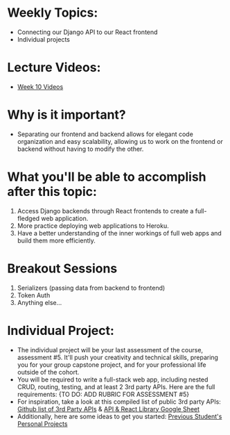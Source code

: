 # Weekly Topics:
- Connecting our Django API to our React frontend
- Individual projects

# Lecture Videos:
- [Week 10 Videos](https://www.youtube.com/watch?v=Jb0D5JeYu38&list=PLu0CiQ7bzwES-jDWblHChNrxC1YuSn44Y)

# Why is it important?
- Separating our frontend and backend allows for elegant code organization and easy scalability, allowing us to work on the frontend or backend without having to modify the other.

# What you'll be able to accomplish after this topic:
1. Access Django backends through React frontends to create a full-fledged web application.
2. More practice deploying web applications to Heroku.
3. Have a better understanding of the inner workings of full web apps and build them more efficiently.

# Breakout Sessions
1. Serializers (passing data from backend to frontend)
2. Token Auth
3. Anything else...

# Individual Project:
- The individual project will be your last assessment of the course, assessment #5. It'll push your creativity and technical skills, preparing you for your group capstone project, and for your professional life outside of the cohort.
- You will be required to write a full-stack web app, including nested CRUD, routing, testing, and at least 2 3rd party APIs. Here are the full requirements: {TO DO: ADD RUBRIC FOR ASSESSMENT #5}
- For inspiration, take a look at this compiled list of public 3rd party APIs: [Github list of 3rd Party APIs](https://github.com/public-apis/public-apis) & [API & React Library Google Sheet](https://docs.google.com/spreadsheets/d/1G3Mu5WBk28_SYQsmOaYWIn6C4Wk21SOSGKrvnJstN1I/edit?usp=sharing)
- Additionally, here are some ideas to get you started: [Previous Student's Personal Projects](https://docs.google.com/spreadsheets/d/1OPSWu-4uY4AA0Xxw8-UGbBw51ATVdDKegD-qCzlglUk/)
